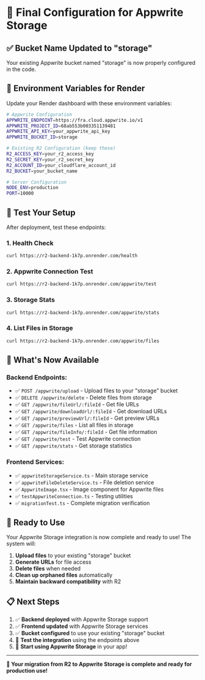 # 🎯 Final Configuration for Appwrite Storage

## ✅ **Bucket Name Updated to "storage"**

Your existing Appwrite bucket named "storage" is now properly configured in the code.

## 🔧 **Environment Variables for Render**

Update your Render dashboard with these environment variables:

```bash
# Appwrite Configuration
APPWRITE_ENDPOINT=https://fra.cloud.appwrite.io/v1
APPWRITE_PROJECT_ID=68ab553b003351139481
APPWRITE_API_KEY=your_appwrite_api_key
APPWRITE_BUCKET_ID=storage

# Existing R2 Configuration (keep these)
R2_ACCESS_KEY=your_r2_access_key
R2_SECRET_KEY=your_r2_secret_key
R2_ACCOUNT_ID=your_cloudflare_account_id
R2_BUCKET=your_bucket_name

# Server Configuration
NODE_ENV=production
PORT=10000
```

## 🧪 **Test Your Setup**

After deployment, test these endpoints:

### **1. Health Check**
```bash
curl https://r2-backend-1k7p.onrender.com/health
```

### **2. Appwrite Connection Test**
```bash
curl https://r2-backend-1k7p.onrender.com/appwrite/test
```

### **3. Storage Stats**
```bash
curl https://r2-backend-1k7p.onrender.com/appwrite/stats
```

### **4. List Files in Storage**
```bash
curl https://r2-backend-1k7p.onrender.com/appwrite/files
```

## 🎉 **What's Now Available**

### **Backend Endpoints:**
- ✅ `POST /appwrite/upload` - Upload files to your "storage" bucket
- ✅ `DELETE /appwrite/delete` - Delete files from storage
- ✅ `GET /appwrite/fileUrl/:fileId` - Get file URLs
- ✅ `GET /appwrite/downloadUrl/:fileId` - Get download URLs
- ✅ `GET /appwrite/previewUrl/:fileId` - Get preview URLs
- ✅ `GET /appwrite/files` - List all files in storage
- ✅ `GET /appwrite/fileInfo/:fileId` - Get file information
- ✅ `GET /appwrite/test` - Test Appwrite connection
- ✅ `GET /appwrite/stats` - Get storage statistics

### **Frontend Services:**
- ✅ `appwriteStorageService.ts` - Main storage service
- ✅ `appwriteFileDeleteService.ts` - File deletion service
- ✅ `AppwriteImage.tsx` - Image component for Appwrite files
- ✅ `testAppwriteConnection.ts` - Testing utilities
- ✅ `migrationTest.ts` - Complete migration verification

## 🚀 **Ready to Use**

Your Appwrite Storage integration is now complete and ready to use! The system will:

1. **Upload files** to your existing "storage" bucket
2. **Generate URLs** for file access
3. **Delete files** when needed
4. **Clean up orphaned files** automatically
5. **Maintain backward compatibility** with R2

## 📋 **Next Steps**

1. ✅ **Backend deployed** with Appwrite Storage support
2. ✅ **Frontend updated** with Appwrite Storage services
3. ✅ **Bucket configured** to use your existing "storage" bucket
4. 🔄 **Test the integration** using the endpoints above
5. 🎯 **Start using Appwrite Storage** in your app!

---

**🎉 Your migration from R2 to Appwrite Storage is complete and ready for production use!**



